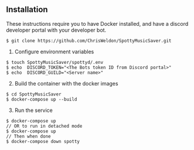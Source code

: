 ## Installation
These instructions require you to have Docker installed, and have a discord developer portal with your developer bot.

```
$ git clone https://github.com/ChrisWeldon/SpottyMusicSaver.git

```

1. Configure environment variables

```
$ touch SpottyMusicSaver/spottyd/.env
$ echo  DISCORD_TOKEN="<The Bots token ID from Discord portal>"
$ echo  DISCORD_GUILD="<Server name>"
```

2. Build the container with the docker images

```
$ cd SpottyMusicSaver
$ docker-compose up --build
```

3. Run the service

```
$ docker-compose up
// OR to run in detached mode
$ docker-compose up
// Then when done
$ docker-compose down spotty
```
